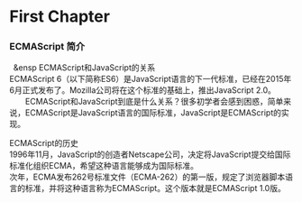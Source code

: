 # First Chapter

### ECMAScript 简介

&ensp;&ensp ECMAScript和JavaScript的关系  
         ECMAScript 6（以下简称ES6）是JavaScript语言的下一代标准，已经在2015年6月正式发布了。Mozilla公司将在这个标准的基础上，推出JavaScript 2.0。  
　　ECMAScript和JavaScript到底是什么关系？很多初学者会感到困惑，简单来说，ECMAScript是JavaScript语言的国际标准，JavaScript是ECMAScript的实现。

ECMAScript的历史  
         1996年11月，JavaScript的创造者Netscape公司，决定将JavaScript提交给国际标准化组织ECMA，希望这种语言能够成为国际标准。  
          次年，ECMA发布262号标准文件（ECMA-262）的第一版，规定了浏览器脚本语言的标准，并将这种语言称为ECMAScript。这个版本就是ECMAScript 1.0版。

